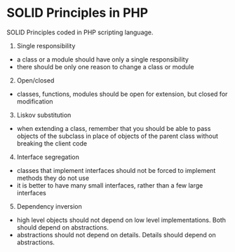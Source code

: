 # SOLID Principles in PHP
SOLID Principles coded in PHP scripting language.

1. Single responsibility
  - a class or a module should have only a single responsibility
  - there should be only one reason to change a class or module
2. Open/closed
  - classes, functions, modules should be open for extension, but closed for modification
3. Liskov substitution
  - when extending a class, remember that you should be able to pass objects of the subclass in place of objects of the parent class without breaking the client code
4. Interface segregation
  - classes that implement interfaces should not be forced to implement methods they do not use
  - it is better to have many small interfaces, rather than a few large interfaces
5. Dependency inversion
  - high level objects should not depend on low level implementations. Both should depend on abstractions.
  - abstractions should not depend on details. Details should depend on abstractions.
